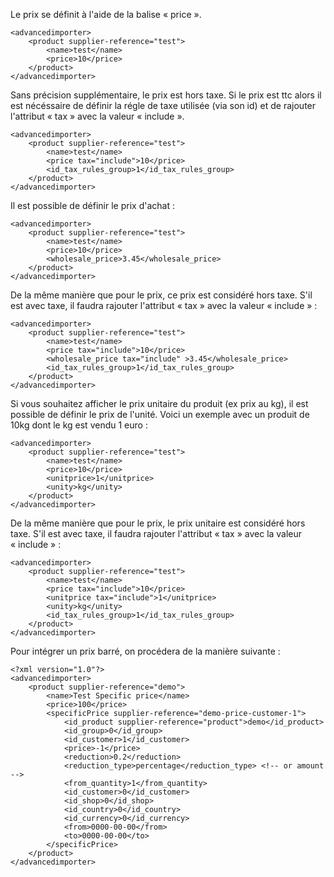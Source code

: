 Le prix se définit à l'aide de la balise « price ».
```
<advancedimporter>
    <product supplier-reference="test">
        <name>test</name>
        <price>10</price>
    </product>
</advancedimporter>
```

Sans précision supplémentaire, le prix est hors taxe. Si le prix est ttc alors il est nécéssaire de définir la régle de taxe utilisée (via son id) et de rajouter l'attribut « tax » avec la valeur « include ».
```
<advancedimporter>
    <product supplier-reference="test">
        <name>test</name>
        <price tax="include">10</price>
        <id_tax_rules_group>1</id_tax_rules_group>
    </product>
</advancedimporter>
```

Il est possible de définir le prix d'achat :
```
<advancedimporter>
    <product supplier-reference="test">
        <name>test</name>
        <price>10</price>
        <wholesale_price>3.45</wholesale_price>
    </product>
</advancedimporter>
```

De la même manière que pour le prix, ce prix est considéré hors taxe. S'il est avec taxe, il faudra rajouter l'attribut « tax » avec la valeur « include » :
```
<advancedimporter>
    <product supplier-reference="test">
        <name>test</name>
        <price tax="include">10</price>
        <wholesale_price tax="include" >3.45</wholesale_price>
        <id_tax_rules_group>1</id_tax_rules_group>
    </product>
</advancedimporter>
```

Si vous souhaitez afficher le prix unitaire du produit (ex prix au kg), il est possible de définir le prix de l'unité. Voici un exemple avec un produit de 10kg dont le kg est vendu 1 euro :
```
<advancedimporter>
    <product supplier-reference="test">
        <name>test</name>
        <price>10</price>
        <unitprice>1</unitprice>
        <unity>kg</unity>
    </product>
</advancedimporter>
```

De la même manière que pour le prix, le prix unitaire est considéré hors taxe. S'il est avec taxe, il faudra rajouter l'attribut « tax » avec la valeur « include » :
```
<advancedimporter>
    <product supplier-reference="test">
        <name>test</name>
        <price tax="include">10</price>
        <unitprice tax="include">1</unitprice>
        <unity>kg</unity>
        <id_tax_rules_group>1</id_tax_rules_group>
    </product>
</advancedimporter>
```
Pour intégrer un prix barré, on procédera de la manière suivante :

```
<?xml version="1.0"?>
<advancedimporter>
    <product supplier-reference="demo">
        <name>Test Specific price</name>
        <price>100</price>
        <specificPrice supplier-reference="demo-price-customer-1">
            <id_product supplier-reference="product">demo</id_product>
            <id_group>0</id_group>
            <id_customer>1</id_customer>
            <price>-1</price>
            <reduction>0.2</reduction>
            <reduction_type>percentage</reduction_type> <!-- or amount -->
            <from_quantity>1</from_quantity>
            <id_customer>0</id_customer>
            <id_shop>0</id_shop>
            <id_country>0</id_country>
            <id_currency>0</id_currency>
            <from>0000-00-00</from>
            <to>0000-00-00</to>
        </specificPrice>
    </product>
</advancedimporter>
```
